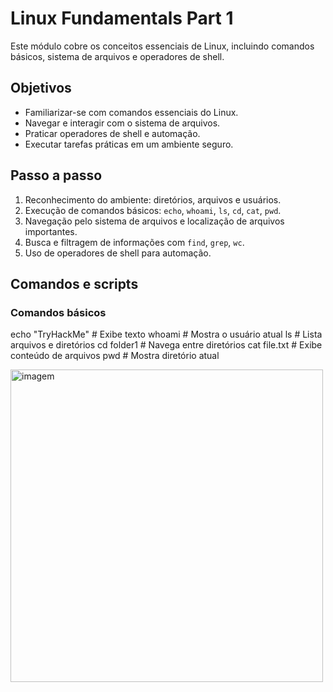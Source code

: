 # Linux Fundamentals Part 1

Este módulo cobre os conceitos essenciais de Linux, incluindo comandos básicos, sistema de arquivos e operadores de shell.


## Objetivos
- Familiarizar-se com comandos essenciais do Linux.
- Navegar e interagir com o sistema de arquivos.
- Praticar operadores de shell e automação.
- Executar tarefas práticas em um ambiente seguro.

## Passo a passo
1. Reconhecimento do ambiente: diretórios, arquivos e usuários.
2. Execução de comandos básicos: `echo`, `whoami`, `ls`, `cd`, `cat`, `pwd`.
3. Navegação pelo sistema de arquivos e localização de arquivos importantes.
4. Busca e filtragem de informações com `find`, `grep`, `wc`.
5. Uso de operadores de shell para automação.

## Comandos e scripts

### Comandos básicos
echo "TryHackMe"      # Exibe texto
whoami                # Mostra o usuário atual
ls                    # Lista arquivos e diretórios
cd folder1            # Navega entre diretórios
cat file.txt          # Exibe conteúdo de arquivos
pwd                   # Mostra diretório atual

<img width="500" height="500" alt="imagem" src="https://github.com/user-attachments/assets/6f6d4255-0669-4b56-8bcb-de20b105395b" />
